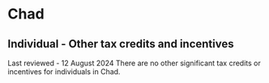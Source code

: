 # Chad
## Individual - Other tax credits and incentives
Last reviewed - 12 August 2024
There are no other significant tax credits or incentives for individuals in Chad.
